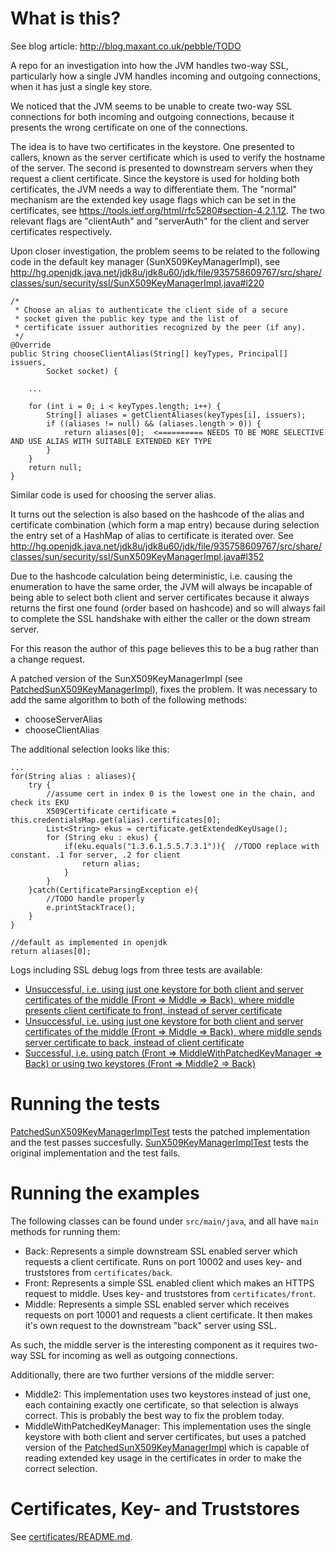 # What is this?

See blog article: http://blog.maxant.co.uk/pebble/TODO

A repo for an investigation into how the JVM handles two-way SSL, particularly
how a single JVM handles incoming and outgoing connections, when it has just a single key store.

We noticed that the JVM seems to be unable to create two-way SSL connections for both incoming and
outgoing connections, because it presents the wrong certificate on one of the connections.

The idea is to have two certificates in the keystore. One presented to callers, known as the server certificate
which is used to verify the hostname of the server.  The second is presented to downstream servers when they
request a client certificate.  Since the keystore is used for holding both certificates, the JVM needs a way
to differentiate them. The "normal" mechanism are the extended key usage flags which can be set in the certificates,
see https://tools.ietf.org/html/rfc5280#section-4.2.1.12. The two relevant flags are "clientAuth" and "serverAuth"
for the client and server certificates respectively.

Upon closer investigation, the problem seems to be related to the following code in the default key manager
(SunX509KeyManagerImpl), see http://hg.openjdk.java.net/jdk8u/jdk8u60/jdk/file/935758609767/src/share/classes/sun/security/ssl/SunX509KeyManagerImpl.java#l220


    /*
     * Choose an alias to authenticate the client side of a secure
     * socket given the public key type and the list of
     * certificate issuer authorities recognized by the peer (if any).
     */
    @Override
    public String chooseClientAlias(String[] keyTypes, Principal[] issuers,
            Socket socket) {

        ...

        for (int i = 0; i < keyTypes.length; i++) {
            String[] aliases = getClientAliases(keyTypes[i], issuers);
            if ((aliases != null) && (aliases.length > 0)) {
                return aliases[0];  <========== NEEDS TO BE MORE SELECTIVE AND USE ALIAS WITH SUITABLE EXTENDED KEY TYPE
            }
        }
        return null;
    }

Similar code is used for choosing the server alias.

It turns out the selection is also based on the hashcode of the alias and certificate combination (which form a
map entry) because during
selection the entry set of a HashMap of alias to certificate is iterated over. See
http://hg.openjdk.java.net/jdk8u/jdk8u60/jdk/file/935758609767/src/share/classes/sun/security/ssl/SunX509KeyManagerImpl.java#l352

Due to the hashcode calculation being
deterministic, i.e. causing the enumeration to have the same order, the JVM will always be incapable of
being able to select both client and server certificates
because it always returns the first one found (order based on hashcode) and so will always fail to complete
the SSL handshake with either the caller or the down stream server.

For this reason the author of this page believes this to be a bug rather than a change request.

A patched version of the SunX509KeyManagerImpl (see [PatchedSunX509KeyManagerImpl](./src/main/java/PatchedSunX509KeyManagerImpl.java)), fixes the problem.
It was necessary to add the same algorithm to both of the following methods:

- chooseServerAlias
- chooseClientAlias

The additional selection looks like this:

    ...
    for(String alias : aliases){
        try {
            //assume cert in index 0 is the lowest one in the chain, and check its EKU
            X509Certificate certificate = this.credentialsMap.get(alias).certificates[0];
            List<String> ekus = certificate.getExtendedKeyUsage();
            for (String eku : ekus) {
                if(eku.equals("1.3.6.1.5.5.7.3.1")){  //TODO replace with constant. .1 for server, .2 for client
                    return alias;
                }
            }
        }catch(CertificateParsingException e){
            //TODO handle properly
            e.printStackTrace();
        }
    }

    //default as implemented in openjdk
    return aliases[0];


Logs including SSL debug logs from three tests are available:

- [Unsuccessful, i.e. using just one keystore for both client and server certificates of the middle (Front => Middle => Back), where middle presents client certificate to front, instead of server certificate](./unsuccessful_client.md)
- [Unsuccessful, i.e. using just one keystore for both client and server certificates of the middle (Front => Middle => Back), where middle sends server certificate to back, instead of client certificate](./unsuccessful_server.md)
- [Successful, i.e. using patch (Front => MiddleWithPatchedKeyManager => Back) or using two keystores (Front => Middle2 => Back)](./successful.md)

# Running the tests

[PatchedSunX509KeyManagerImplTest](./src/test/java/PatchedSunX509KeyManagerImplTest.java) tests the patched implementation and the test passes succesfully.
[SunX509KeyManagerImplTest](./src/test/java/SunX509KeyManagerImplTest.java) tests the original implementation and the test fails.

# Running the examples

The following classes can be found under `src/main/java`, and all have `main` methods for running them:

- Back: Represents a simple downstream SSL enabled server which requests a client certificate. Runs on port 10002 and uses key- and truststores from `certificates/back`.
- Front: Represents a simple SSL enabled client which makes an HTTPS request to middle. Uses key- and truststores from `certificates/front`.
- Middle: Represents a simple SSL enabled server which receives requests on port 10001 and requests a client certificate. It then makes it's own request to the downstream "back" server using SSL.

As such, the middle server is the interesting component as it requires two-way SSL for incoming as well as outgoing connections.

Additionally, there are two further versions of the middle server:

- Middle2: This implementation uses two keystores instead of just one, each containing exactly one certificate, so that selection is always correct. This is probably the best way to fix the problem today.
- MiddleWithPatchedKeyManager: This implementation uses the single keystore with both client and server certificates, but uses a patched version of the [PatchedSunX509KeyManagerImpl](./src/main/java/PatchedSunX509KeyManagerImpl.java)  which is capable of reading extended key usage in the certificates in order to make the correct selection.

# Certificates, Key- and Truststores

See [certificates/README.md](./certificates/README.md).